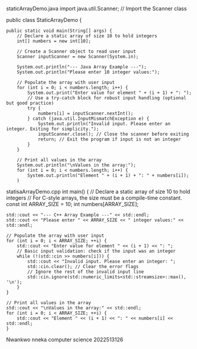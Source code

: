 staticArrayDemo.java 
import java.util.Scanner; // Import the Scanner class

public class StaticArrayDemo {

    public static void main(String[] args) {
        // Declare a static array of size 10 to hold integers
        int[] numbers = new int[10];

        // Create a Scanner object to read user input
        Scanner inputScanner = new Scanner(System.in);

        System.out.println("--- Java Array Example ---");
        System.out.println("Please enter 10 integer values:");

        // Populate the array with user input
        for (int i = 0; i < numbers.length; i++) {
            System.out.print("Enter value for element " + (i + 1) + ": ");
            // Use a try-catch block for robust input handling (optional but good practice)
            try {
                numbers[i] = inputScanner.nextInt();
            } catch (java.util.InputMismatchException e) {
                System.out.println("Invalid input. Please enter an integer. Exiting for simplicity.");
                inputScanner.close(); // Close the scanner before exiting
                return; // Exit the program if input is not an integer
            }
        }

        // Print all values in the array
        System.out.println("\nValues in the array:");
        for (int i = 0; i < numbers.length; i++) {
            System.out.println("Element " + (i + 1) + ": " + numbers[i]);
        )




statisaArrayDemo.cpp
int main() {
    // Declare a static array of size 10 to hold integers
    // For C-style arrays, the size must be a compile-time constant.
    const int ARRAY_SIZE = 10;
    int numbers[ARRAY_SIZE];

    std::cout << "--- C++ Array Example ---" << std::endl;
    std::cout << "Please enter " << ARRAY_SIZE << " integer values:" << std::endl;

    // Populate the array with user input
    for (int i = 0; i < ARRAY_SIZE; ++i) {
        std::cout << "Enter value for element " << (i + 1) << ": ";
        // Basic input validation: check if the input was an integer
        while (!(std::cin >> numbers[i])) {
            std::cout << "Invalid input. Please enter an integer: ";
            std::cin.clear(); // Clear the error flags
            // Ignore the rest of the invalid input line
            std::cin.ignore(std::numeric_limits<std::streamsize>::max(), '\n');
        }
    }

    // Print all values in the array
    std::cout << "\nValues in the array:" << std::endl;
    for (int i = 0; i < ARRAY_SIZE; ++i) {
        std::cout << "Element " << (i + 1) << ": " << numbers[i] << std::endl;
    }

    




Nwankwo nneka 
computer science 
2022513126

     
   
